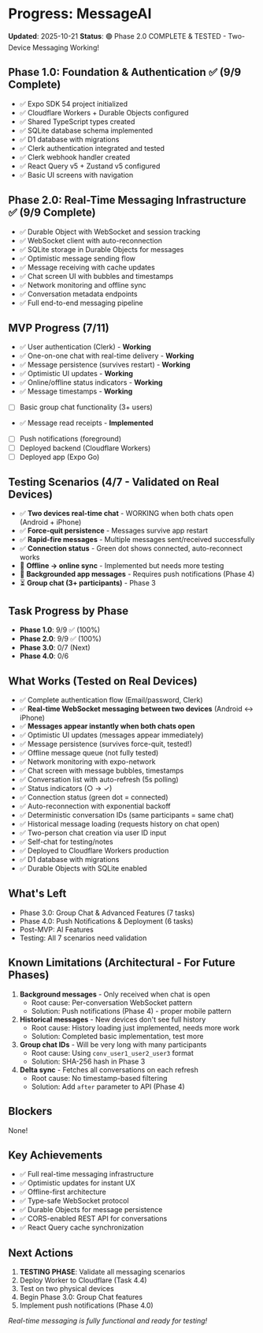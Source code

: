 # Progress: MessageAI

**Updated**: 2025-10-21
**Status**: 🟢 Phase 2.0 COMPLETE & TESTED - Two-Device Messaging Working!

## Phase 1.0: Foundation & Authentication ✅ (9/9 Complete)
- ✅ Expo SDK 54 project initialized
- ✅ Cloudflare Workers + Durable Objects configured
- ✅ Shared TypeScript types created
- ✅ SQLite database schema implemented
- ✅ D1 database with migrations
- ✅ Clerk authentication integrated and tested
- ✅ Clerk webhook handler created
- ✅ React Query v5 + Zustand v5 configured
- ✅ Basic UI screens with navigation

## Phase 2.0: Real-Time Messaging Infrastructure ✅ (9/9 Complete)
- ✅ Durable Object with WebSocket and session tracking
- ✅ WebSocket client with auto-reconnection
- ✅ SQLite storage in Durable Objects for messages
- ✅ Optimistic message sending flow
- ✅ Message receiving with cache updates
- ✅ Chat screen UI with bubbles and timestamps
- ✅ Network monitoring and offline sync
- ✅ Conversation metadata endpoints
- ✅ Full end-to-end messaging pipeline

## MVP Progress (7/11)
- ✅ User authentication (Clerk) - **Working**
- ✅ One-on-one chat with real-time delivery - **Working**
- ✅ Message persistence (survives restart) - **Working**
- ✅ Optimistic UI updates - **Working**
- ✅ Online/offline status indicators - **Working**
- ✅ Message timestamps - **Working**
- [ ] Basic group chat functionality (3+ users)
- ✅ Message read receipts - **Implemented**
- [ ] Push notifications (foreground)
- [ ] Deployed backend (Cloudflare Workers)
- [ ] Deployed app (Expo Go)

## Testing Scenarios (4/7 - Validated on Real Devices)
- ✅ **Two devices real-time chat** - WORKING when both chats open (Android + iPhone)
- ✅ **Force-quit persistence** - Messages survive app restart
- ✅ **Rapid-fire messages** - Multiple messages sent/received successfully
- ✅ **Connection status** - Green dot shows connected, auto-reconnect works
- 🚧 **Offline → online sync** - Implemented but needs more testing
- 🚧 **Backgrounded app messages** - Requires push notifications (Phase 4)
- ⏳ **Group chat (3+ participants)** - Phase 3

## Task Progress by Phase
- **Phase 1.0**: 9/9 ✅ (100%)
- **Phase 2.0**: 9/9 ✅ (100%)
- **Phase 3.0**: 0/7 (Next)
- **Phase 4.0**: 0/6

## What Works (Tested on Real Devices)
- ✅ Complete authentication flow (Email/password, Clerk)
- ✅ **Real-time WebSocket messaging between two devices** (Android ↔ iPhone)
- ✅ **Messages appear instantly when both chats open**
- ✅ Optimistic UI updates (messages appear immediately)
- ✅ Message persistence (survives force-quit, tested!)
- ✅ Offline message queue (not fully tested)
- ✅ Network monitoring with expo-network
- ✅ Chat screen with message bubbles, timestamps
- ✅ Conversation list with auto-refresh (5s polling)
- ✅ Status indicators (○ → ✓)
- ✅ Connection status (green dot = connected)
- ✅ Auto-reconnection with exponential backoff
- ✅ Deterministic conversation IDs (same participants = same chat)
- ✅ Historical message loading (requests history on chat open)
- ✅ Two-person chat creation via user ID input
- ✅ Self-chat for testing/notes
- ✅ Deployed to Cloudflare Workers production
- ✅ D1 database with migrations
- ✅ Durable Objects with SQLite enabled

## What's Left
- Phase 3.0: Group Chat & Advanced Features (7 tasks)
- Phase 4.0: Push Notifications & Deployment (6 tasks)
- Post-MVP: AI Features
- Testing: All 7 scenarios need validation

## Known Limitations (Architectural - For Future Phases)
1. **Background messages** - Only received when chat is open
   - Root cause: Per-conversation WebSocket pattern
   - Solution: Push notifications (Phase 4) - proper mobile pattern
2. **Historical messages** - New devices don't see full history
   - Root cause: History loading just implemented, needs more work
   - Solution: Completed basic implementation, test more
3. **Group chat IDs** - Will be very long with many participants
   - Root cause: Using `conv_user1_user2_user3` format
   - Solution: SHA-256 hash in Phase 3
4. **Delta sync** - Fetches all conversations on each refresh
   - Root cause: No timestamp-based filtering
   - Solution: Add `after` parameter to API (Phase 4)

## Blockers
None!

## Key Achievements
- ✅ Full real-time messaging infrastructure
- ✅ Optimistic updates for instant UX
- ✅ Offline-first architecture
- ✅ Type-safe WebSocket protocol
- ✅ Durable Objects for message persistence
- ✅ CORS-enabled REST API for conversations
- ✅ React Query cache synchronization

## Next Actions
1. **TESTING PHASE**: Validate all messaging scenarios
2. Deploy Worker to Cloudflare (Task 4.4)
3. Test on two physical devices
4. Begin Phase 3.0: Group Chat features
5. Implement push notifications (Phase 4.0)

*Real-time messaging is fully functional and ready for testing!*
